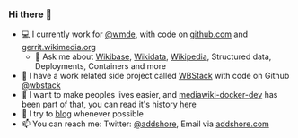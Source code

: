 ### Hi there 👋

- 💻 I currently work for [@wmde](https://github/com/wmde), with code on [github.com](https://github.com) and [gerrit.wikimedia.org](https://gerrit.wikimedia.org/)
  - 💬 Ask me about [Wikibase](https://wikiba.se), [Wikidata](https://www.wikidata.org), [Wikipedia](https://www.wikipedia.org), Structured data, Deployments, Containers and more
- 🔭 I have a work related side project called  [WBStack](https://www.wbstack.com) with code on Github [@wbstack](https://github.com/wbstack)
- 🌱 I want to make peoples lives easier, and [mediawiki-docker-dev](https://github.com/addshore/mediawiki-docker-dev) has been part of that, you can read it's history [here](https://addshore.com/2021/05/mediawiki-docker-dev-a-history/)
- 📓 I try to [blog](https://addshore.com) whenever possible
- 📫 You can reach me: Twitter: [@addshore](https://twitter.com/addshore), Email via [addshore.com](http://addshore.com/contact)

<!--
**addshore/addshore** is a ✨ _special_ ✨ repository because its `README.md` (this file) appears on your GitHub profile.

Here are some ideas to get you started:

- 🔭 I’m currently working on ...
- 🌱 I’m currently learning ...
- 👯 I’m looking to collaborate on ...
- 🤔 I’m looking for help with ...
- 😄 Pronouns: ...
- ⚡ Fun fact: ...
-->
